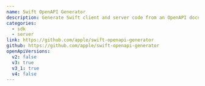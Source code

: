```yaml
---
name: Swift OpenAPI Generator
description: Generate Swift client and server code from an OpenAPI document. Includes support for type-safe JSON event streaming, multipart, Swift concurrency, customizable middlewares, and pluggable HTTP libraries.
categories:
  - sdk
  - server
link: https://github.com/apple/swift-openapi-generator
github: https://github.com/apple/swift-openapi-generator
openApiVersions:
  v2: false
  v3: true
  v3_1: true
  v4: false
---
```

